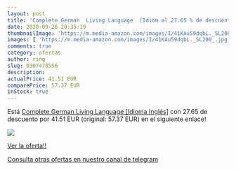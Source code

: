 ```yaml
---
layout: post
title: 'Complete German  Living Language  [Idiom al 27.65 % de descuento'
date: 2020-09-26 20:35:19
thumbnailImage: 'https://m.media-amazon.com/images/I/41KAu59dqbL._SL200_.jpg'
images: [ 'https://m.media-amazon.com/images/I/41KAu59dqbL._SL200_.jpg' ]
comments: true
category: ofertas
author: ring
slug: 0307478556
description:
actualPrice: 41.51 EUR
comparePrice: 57.37 EUR
inStock: true
---
```


Está [Complete German  Living Language  [Idioma Inglés]](https://www.amazon.com/dp/0307478556/?tag=redken08-20) con 27.65 de descuento por 41.51 EUR (original: 57.37 EUR) en el siguiente enlace!

[![](https://m.media-amazon.com/images/I/41KAu59dqbL._SL200_.jpg)](https://www.amazon.com/dp/0307478556/?tag=redken08-20)

[Ver la oferta!!](https://www.amazon.com/dp/0307478556/?tag=redken08-20)

[Consulta otras ofertas en nuestro canal de telegram](https://t.me/s/ofertas25)
